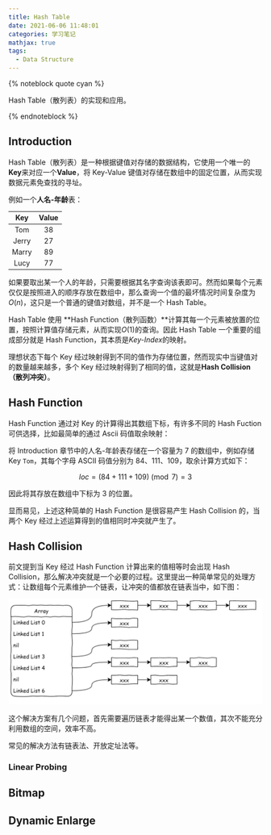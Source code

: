 ```yaml
---
title: Hash Table
date: 2021-06-06 11:48:01
categories: 学习笔记
mathjax: true
tags:
  - Data Structure
---
```


{% noteblock quote cyan %}

Hash Table（散列表）的实现和应用。

{% endnoteblock %}

<!-- more -->

## Introduction

Hash Table（散列表）是一种根据键值对存储的数据结构，它使用一个唯一的**Key**来对应一个**Value**，将 Key-Value 键值对存储在数组中的固定位置，从而实现数据元素免查找的寻址。

例如一个**人名-年龄**表：

|  Key  | Value |
| :---: | :---: |
|  Tom  |  38   |
| Jerry |  27   |
| Marry |  89   |
| Lucy  |  77   |

如果要取出某一个人的年龄，只需要根据其名字查询该表即可。然而如果每个元素仅仅是按照进入的顺序存放在数组中，那么查询一个值的最坏情况时间复杂度为$O(n)$，这只是一个普通的键值对数组，并不是一个 Hash Table。

Hash Table 使用 **Hash Function（散列函数）**计算其每一个元素被放置的位置，按照计算值存储元素，从而实现$O(1)$的查询。因此 Hash Table 一个重要的组成部分就是 Hash Function，其本质是*Key-Index*的映射。

理想状态下每个 Key 经过映射得到不同的值作为存储位置，然而现实中当键值对的数量越来越多，多个 Key 经过映射得到了相同的值，这就是**Hash Collision（散列冲突）**。

## Hash Function

Hash Function 通过对 Key 的计算得出其数组下标，有许多不同的 Hash Fuction 可供选择，比如最简单的通过 Ascii 码值取余映射：

将 Introduction 章节中的人名-年龄表存储在一个容量为 7 的数组中，例如存储 Key `Tom`，其每个字母 ASCII 码值分别为 84、111、109，取余计算方式如下：

$$loc=(84+111+109)\pmod7=3$$

因此将其存放在数组中下标为 3 的位置。

显而易见，上述这种简单的 Hash Function 是很容易产生 Hash Collision 的，当两个 Key 经过上述运算得到的值相同时冲突就产生了。

## Hash Collision

前文提到当 Key 经过 Hash Function 计算出来的值相等时会出现 Hash Collision，那么解决冲突就是一个必要的过程。这里提出一种简单常见的处理方式：让数组每个元素维护一个链表，让冲突的值都放在链表当中，如下图：

![image-20210606155512374](Hash-Table/image-20210606155512374.png)

这个解决方案有几个问题，首先需要遍历链表才能得出某一个数值，其次不能充分利用数组的空间，效率不高。

常见的解决方法有链表法、开放定址法等。

### Linear Probing

## Bitmap

## Dynamic Enlarge
